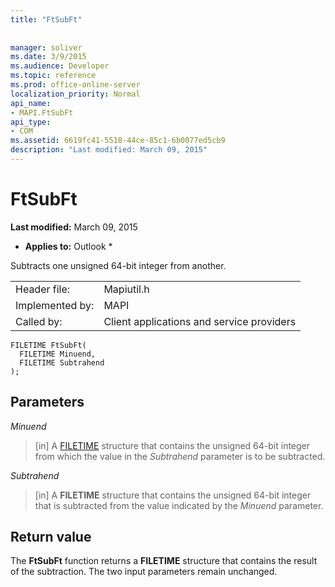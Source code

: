 ```yaml
---
title: "FtSubFt"
 
 
manager: soliver
ms.date: 3/9/2015
ms.audience: Developer
ms.topic: reference
ms.prod: office-online-server
localization_priority: Normal
api_name:
- MAPI.FtSubFt
api_type:
- COM
ms.assetid: 6619fc41-5518-44ce-85c1-6b0077ed5cb9
description: "Last modified: March 09, 2015"
---
```


# FtSubFt

 **Last modified:** March 09, 2015 
  
 * **Applies to:** Outlook * 
  
Subtracts one unsigned 64-bit integer from another. 
  
|||
|:-----|:-----|
|Header file:  <br/> |Mapiutil.h  <br/> |
|Implemented by:  <br/> |MAPI  <br/> |
|Called by:  <br/> |Client applications and service providers  <br/> |
   
```
FILETIME FtSubFt(
  FILETIME Minuend,
  FILETIME Subtrahend
);
```

## Parameters

 _Minuend_
  
> [in] A [FILETIME](filetime.md) structure that contains the unsigned 64-bit integer from which the value in the  _Subtrahend_ parameter is to be subtracted. 
    
 _Subtrahend_
  
> [in] A **FILETIME** structure that contains the unsigned 64-bit integer that is subtracted from the value indicated by the  _Minuend_ parameter. 
    
## Return value

The **FtSubFt** function returns a **FILETIME** structure that contains the result of the subtraction. The two input parameters remain unchanged. 
  

